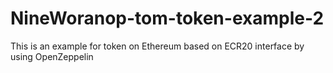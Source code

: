 # NineWoranop-tom-token-example-2
This is an example for token on Ethereum based on ECR20 interface by using OpenZeppelin
